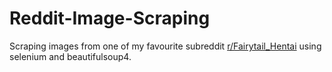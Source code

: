 # Reddit-Image-Scraping

Scraping images from one of my favourite subreddit [r/Fairytail_Hentai](https://www.reddit.com/r/Fairytail_hentai/) using selenium and beautifulsoup4.
